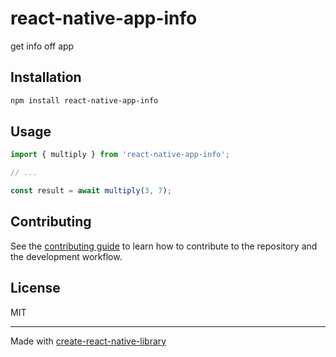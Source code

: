 # react-native-app-info

get info off app

## Installation

```sh
npm install react-native-app-info
```

## Usage

```js
import { multiply } from 'react-native-app-info';

// ...

const result = await multiply(3, 7);
```

## Contributing

See the [contributing guide](CONTRIBUTING.md) to learn how to contribute to the repository and the development workflow.

## License

MIT

---

Made with [create-react-native-library](https://github.com/callstack/react-native-builder-bob)
